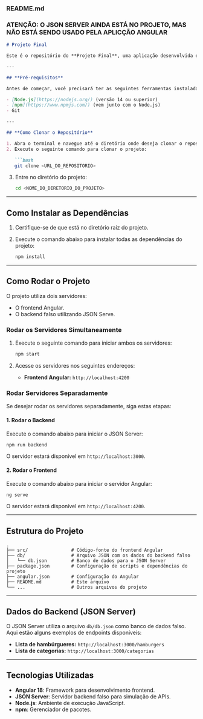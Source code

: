 ### **README.md**
### ATENÇÃO: O JSON SERVER AINDA ESTÁ NO PROJETO, MAS NÃO ESTÁ SENDO USADO PELA APLICÇÃO ANGULAR 
```markdown
# Projeto Final

Este é o repositório do **Projeto Final**, uma aplicação desenvolvida em Angular com um servidor backend falso utilizando o **JSON Server**.

---

## **Pré-requisitos**

Antes de começar, você precisará ter as seguintes ferramentas instaladas em sua máquina:

- [Node.js](https://nodejs.org/) (versão 14 ou superior)
- [npm](https://www.npmjs.com/) (vem junto com o Node.js)
- Git

---

## **Como Clonar o Repositório**

1. Abra o terminal e navegue até o diretório onde deseja clonar o repositório.
2. Execute o seguinte comando para clonar o projeto:

   ```bash
   git clone <URL_DO_REPOSITORIO>
   ```

3. Entre no diretório do projeto:

   ```bash
   cd <NOME_DO_DIRETORIO_DO_PROJETO>
   ```

---

## **Como Instalar as Dependências**

1. Certifique-se de que está no diretório raiz do projeto.
2. Execute o comando abaixo para instalar todas as dependências do projeto:

   ```bash
   npm install
   ```

---

## **Como Rodar o Projeto**

O projeto utiliza dois servidores:
- O frontend Angular.
- O backend falso utilizando JSON Serve.

### **Rodar os Servidores Simultaneamente**
1. Execute o seguinte comando para iniciar ambos os servidores:

   ```bash
   npm start
   ```

2. Acesse os servidores nos seguintes endereços:
   - **Frontend Angular:** `http://localhost:4200`

### **Rodar Servidores Separadamente**
Se desejar rodar os servidores separadamente, siga estas etapas:

#### **1. Rodar o Backend**
Execute o comando abaixo para iniciar o JSON Server:
```bash
npm run backend
```
O servidor estará disponível em `http://localhost:3000`.

#### **2. Rodar o Frontend**
Execute o comando abaixo para iniciar o servidor Angular:
```bash
ng serve
```
O servidor estará disponível em `http://localhost:4200`.

---

## **Estrutura do Projeto**

```plaintext
.
├── src/                # Código-fonte do frontend Angular
├── db/                 # Arquivo JSON com os dados do backend falso
│   └── db.json         # Banco de dados para o JSON Server
├── package.json        # Configuração de scripts e dependências do projeto
├── angular.json        # Configuração do Angular
├── README.md           # Este arquivo
└── ...                 # Outros arquivos do projeto
```

---

## **Dados do Backend (JSON Server)**

O JSON Server utiliza o arquivo `db/db.json` como banco de dados falso. Aqui estão alguns exemplos de endpoints disponíveis:

- **Lista de hambúrgueres:** `http://localhost:3000/hamburgers`
- **Lista de categorias:** `http://localhost:3000/categorias`

---


## **Tecnologias Utilizadas**

- **Angular 18**: Framework para desenvolvimento frontend.
- **JSON Server**: Servidor backend falso para simulação de APIs.
- **Node.js**: Ambiente de execução JavaScript.
- **npm**: Gerenciador de pacotes.
